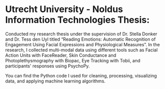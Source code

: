 # Utrecht University - Noldus Information Technologies Thesis:

Conducted my research thesis under the supervision of Dr. Stella Donker and Dr. Tess den Uyl titled “Reading Emotions: Automatic Recognition of Engagement Using Facial Expressions and Physiological Measures”. In the research, I collected multi-modal data using different tools such as Facial Action Units with FaceReader, Skin Conductance and Photoplethysmography with Biopac, Eye Tracking with Tobii, and participants' responses using PsychoPy.

You can find the Python code I used for cleaning, processing, visualizing data, and applying machine learning algorithms.
